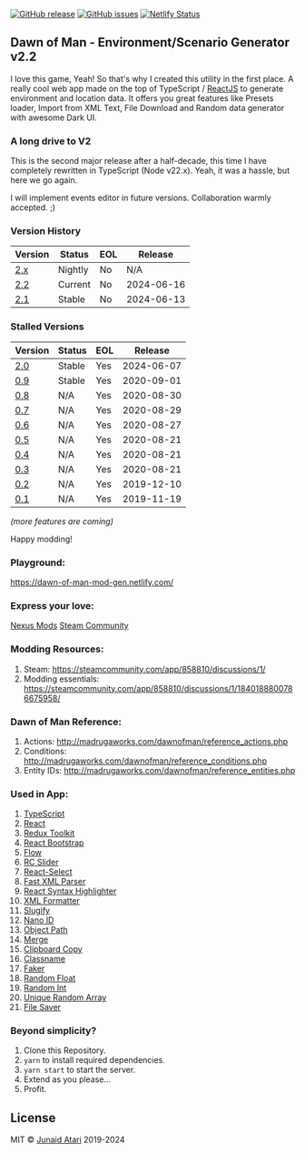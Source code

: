 [![GitHub release](https://img.shields.io/github/v/release/blacksmoke26/dawn-of-man-generator)](https://github.com/blacksmoke26/dawn-of-man-generator/releases/latest) [![GitHub issues](https://img.shields.io/github/issues/blacksmoke26/dawn-of-man-generator?style=plastic)](https://github.com/blacksmoke26/dawn-of-man-generator/issues) [![Netlify Status](https://api.netlify.com/api/v1/badges/d15bd739-2ab5-4f27-bd99-9cf624936425/deploy-status)](https://app.netlify.com/sites/dawn-of-man-mod-gen/deploys)

## Dawn of Man - Environment/Scenario Generator v2.2

I love this game, Yeah! So that's why I created this utility in the first place. A really cool web app made on the top
of TypeScript / [ReactJS](https://reactjs.org/docs/hooks-intro.html) to generate environment and location data. It
offers you great features like Presets loader, Import from XML Text, File Download and Random data generator with
awesome Dark UI.

### A long drive to V2

This is the second major release after a half-decade, this time I have completely rewritten in TypeScript (Node v22.x).
Yeah, it was a hassle, but here we go again.

I will implement events editor in future versions. Collaboration warmly accepted. ;)

### Version History

| Version                                              | Status  | EOL | Release    |
|------------------------------------------------------|---------|-----|------------|
| [2.x](https://dev--dawn-of-man-mod-gen.netlify.app/) | Nightly | No  | N/A        |
| [2.2](https://dawn-of-man-mod-gen.netlify.app/)      | Current | No  | 2024-06-16 |
| [2.1](https://2-1--dawn-of-man-mod-gen.netlify.app/) | Stable  | No  | 2024-06-13 |

### Stalled Versions

| Version                                                       | Status | EOL | Release    |
|---------------------------------------------------------------|--------|-----|------------|
| [2.0](https://2-0-1-hotfix--dawn-of-man-mod-gen.netlify.app/) | Stable | Yes | 2024-06-07 |
| [0.9](https://0-9--dawn-of-man-mod-gen.netlify.app/)          | Stable | Yes | 2020-09-01 |
| [0.8](https://0-8--dawn-of-man-mod-gen.netlify.app/)          | N/A    | Yes | 2020-08-30 |
| [0.7](https://0-6--dawn-of-man-mod-gen.netlify.app/)          | N/A    | Yes | 2020-08-29 |
| [0.6](https://0-6--dawn-of-man-mod-gen.netlify.app/)          | N/A    | Yes | 2020-08-27 |
| [0.5](https://0-5--dawn-of-man-mod-gen.netlify.app/)          | N/A    | Yes | 2020-08-21 |
| [0.4](https://0-4--dawn-of-man-mod-gen.netlify.app/)          | N/A    | Yes | 2020-08-21 |
| [0.3](https://0-3--dawn-of-man-mod-gen.netlify.app/)          | N/A    | Yes | 2020-08-21 |
| [0.2](https://0-2--dawn-of-man-mod-gen.netlify.app/)          | N/A    | Yes | 2019-12-10 |
| [0.1](https://0-1--dawn-of-man-mod-gen.netlify.app/)          | N/A    | Yes | 2019-11-19 |

*(more features are coming)*

Happy modding!

### Playground:

https://dawn-of-man-mod-gen.netlify.com/

### Express your love:

[Nexus Mods](https://www.nexusmods.com/dawnofman/mods/11)
[Steam Community](https://steamcommunity.com/app/858810/discussions/1/4203492762821163166/)

### Modding Resources:

1. Steam: https://steamcommunity.com/app/858810/discussions/1/
2. Modding essentials: https://steamcommunity.com/app/858810/discussions/1/1840188800786675958/

### Dawn of Man Reference:

1. Actions: http://madrugaworks.com/dawnofman/reference_actions.php
2. Conditions: http://madrugaworks.com/dawnofman/reference_conditions.php
3. Entity IDs: http://madrugaworks.com/dawnofman/reference_entities.php

### Used in App:

1. [TypeScript](https://typescriptlang.org)
2. [React](https://reactjs.org)
3. [Redux Toolkit](https://redux-toolkit.js.org/)
5. [React Bootstrap](https://react-bootstrap.github.io/)
6. [Flow](https://flow.org/)
7. [RC Slider](http://react-component.github.io/slider/)
8. [React-Select](https://react-select.com/)
9. [Fast XML Parser](https://naturalintelligence.github.io/fast-xml-parser/)
10. [React Syntax Highlighter](https://github.com/react-syntax-highlighter/react-syntax-highlighter)
11. [XML Formatter](https://github.com/chrisbottin/xml-formatter#readme)
12. [Slugify](https://github.com/simov/slugify)
13. [Nano ID](https://www.npmjs.com/package/nanoid)
14. [Object Path](https://github.com/mariocasciaro/object-path)
15. [Merge](https://github.com/yeikos/js.merge)
16. [Clipboard Copy](https://github.com/feross/clipboard-copy)
17. [Classname](https://github.com/casperin/classname)
18. [Faker](https://github.com/Marak/Faker.js#readme)
19. [Random Float](https://github.com/sindresorhus/random-float#readme)
20. [Random Int](https://github.com/sindresorhus/random-int#readme)
21. [Unique Random Array](https://github.com/sindresorhus/unique-random-array#readme)
22. [File Saver](https://github.com/eligrey/FileSaver.js)

### Beyond simplicity?

1. Clone this Repository.
2. `yarn` to install required dependencies.
3. `yarn start` to start the server.
4. Extend as you please...
5. Profit.

## License

MIT © [Junaid Atari](mailto:mj.atari@gmail.com) 2019-2024
